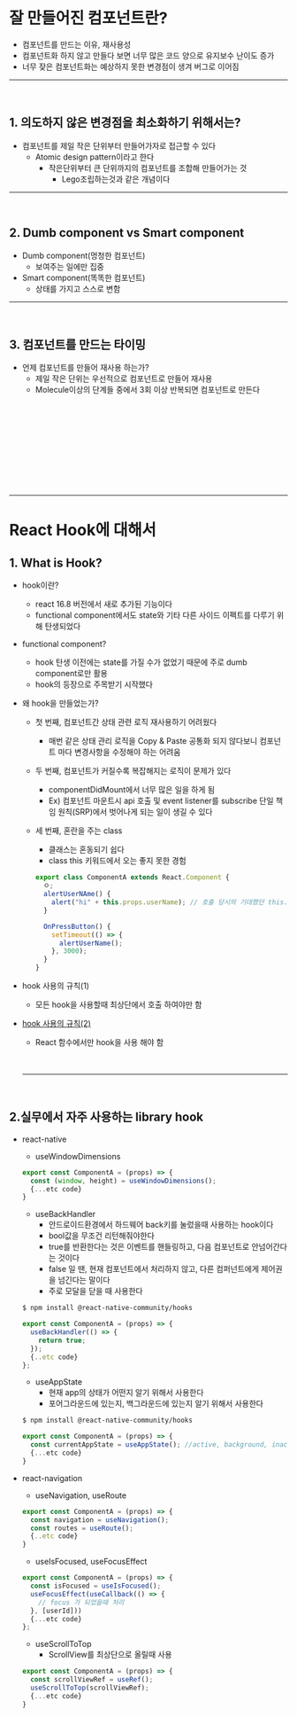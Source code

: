 # 잘 만들어진 컴포넌트란?

- 컴포넌트를 만드는 이유, 재사용성
- 컴포넌트화 하지 않고 만들다 보면 너무 많은 코드 양으로 유지보수 난이도 증가
- 너무 잦은 컴포넌트화는 예상하지 못한 변경점이 생겨 버그로 이어짐

<hr/>
<br>

## 1. 의도하지 않은 변경점을 최소화하기 위해서는?

- 컴포넌트를 제일 작은 단위부터 만들어가자로 접근할 수 있다
  - Atomic design pattern이라고 한다
    - 작은단위부터 큰 단위까지의 컴포넌트를 조합해 만들어가는 것
      - Lego조립하는것과 같은 개념이다

<hr/>
<br>

## 2. Dumb component vs Smart component

- Dumb component(멍청한 컴포넌트)
  - 보여주는 일에만 집중
- Smart component(똑똑한 컴포넌트)
  - 상태를 가지고 스스로 변함

<hr />
<br>

## 3. 컴포넌트를 만드는 타이밍

- 언제 컴포넌트를 만들어 재사용 하는가?
  - 제일 작은 단위는 우선적으로 컴포넌트로 만들어 재사용
  - Molecule이상의 단계들 중에서 3회 이상 반복되면 컴포넌트로 만든다

<br>
<br>
<br>
<br>
<br>
<br>
<br>
<br>
<br>
<hr />

# React Hook에 대해서

## 1. What is Hook?

- hook이란?

  - react 16.8 버전에서 새로 추가된 기능이다
  - functional component에서도 state와 기타 다른 사이드 이펙트를 다루기 위해 탄생되었다

- functional component?

  - hook 탄생 이전에는 state를 가질 수가 없었기 때문에 주로 dumb component로만 활용
  - hook의 등장으로 주목받기 시작했다

- 왜 hook을 만들었는가?

  - 첫 번째, 컴포넌트간 상태 관련 로직 재사용하기 어려웠다
    - 매번 같은 상태 관리 로직을 Copy & Paste 공통화 되지 않다보니 컴포넌트 마다 변경사항을 수정해야 하는 어려움
  - 두 번째, 컴포넌트가 커질수록 복잡해지는 로직이 문제가 있다
    - componentDidMount에서 너무 많은 일을 하게 됨
    - Ex) 컴포넌트 마운트시 api 호출 및 event listener를 subscribe 단일 책임 원칙(SRP)에서 벗어나게 되는 일이 생길 수 있다
  - 세 번째, 혼란을 주는 class

    - 클래스는 혼동되기 쉽다
    - class this 키워드에서 오는 좋지 못한 경험

    ```javascript
    export class ComponentA extends React.Component {
      ㅇ;
      alertUserNAme() {
        alert("hi" + this.props.userName); // 호출 당시의 기대했던 this.props.userName과 실행 당시의 값이 다르게 됨
      }

      OnPressButton() {
        setTimeout(() => {
          alertUserName();
        }, 3000);
      }
    }
    ```

- hook 사용의 규칙(1)

  - 모든 hook을 사용할때 최상단에서 호출 하여야만 함

- <u>hook 사용의 규칙(2)</u>
  - React 함수에서만 hook을 사용 해야 함
  <br>
  <br>
  <hr/>
  <br>

## 2.실무에서 자주 사용하는 library hook

- react-native

  - useWindowDimensions

  ```javascript
  export const ComponentA = (props) => {
    const (window, height) = useWindowDimensions();
    {...etc code}
  }
  ```

  - useBackHandler
    - 안드로이드환경에서 하드웨어 back키를 눌렀을때 사용하는 hook이다
    - bool값을 무조건 리턴해줘야한다
    - true를 반환한다는 것은 이벤트를 핸들링하고, 다음 컴포넌트로 안넘어간다는 것이다
    - false 일 땐, 현재 컴포넌트에서 처리하지 않고, 다른 컴퍼넌트에게 제어권을 넘긴다는 말이다
    - 주로 모달을 닫을 때 사용한다

  ```bash
  $ npm install @react-native-community/hooks
  ```

  ```javascript
  export const ComponentA = (props) => {
    useBackHandler(() => {
      return true;
    });
    {..etc code}
  };
  ```

  - useAppState
    - 현재 app의 상태가 어떤지 알기 위해서 사용한다
    - 포어그라운드에 있는지, 백그라운드에 있는지 알기 위해서 사용한다

  ```bash
  $ npm install @react-native-community/hooks
  ```

  ```javascript
  export const ComponentA = (props) => {
    const currentAppState = useAppState(); //active, background, inactive(only ios)
    {...etc code}
  }
  ```

- react-navigation

  - useNavigation, useRoute

  ```javascript
  export const ComponentA = (props) => {
    const navigation = useNavigation();
    const routes = useRoute();
    {..etc code}
  }
  ```

  - useIsFocused, useFocusEffect

  ```javascript
  export const ComponentA = (props) => {
    const isFocused = useIsFocused();
    useFocusEffect(useCallback(() => {
      // focus 가 되었을때 처리
    }, [userId]))
    {...etc code}
  };
  ```

  - useScrollToTop
    - ScrollView를 최상단으로 올릴때 사용

  ```javascript
  export const ComponentA = (props) => {
    const scrollViewRef = useRef();
    useScrollToTop(scrollViewRef);
    {...etc code}
  }
  ```
